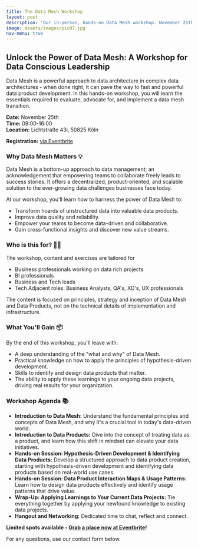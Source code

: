 ```yaml
---
title: The Data Mesh Workshop
layout: post
description: 'Our in-person, hands-on Data Mesh workshop. November 25th in Cologne.'
image: assets/images/pic07.jpg
nav-menu: true
---
```


## Unlock the Power of Data Mesh: A Workshop for Data Conscious Leadership

Data Mesh is a powerful approach to data architecture in complex data
architectures - when done right, it can pave the way to fast and powerful data
product development. In this hands-on workshop, you will learn the essentials
required to evaluate, advocate for, and implement a data mesh transition.

**Date:** November 25th\
**Time:** 09:00-16:00\
**Location:** Lichtstraße 43i, 50825 Köln

**Registration:** [via Eventbrite](http://insert-link.here)

### Why Data Mesh Matters 💡

Data Mesh is a bottom-up approach to data management; an acknowledgement that
empowering teams to collaborate freely leads to success stories. It offers a
decentralized, product-oriented, and scalable solution to the ever-growing data
challenges businesses face today.

At our workshop, you'll learn how to harness the power of Data Mesh to:

- Transform hoards of unstructured data into valuable data products.
- Improve data quality and reliability.
- Empower your teams to become data-driven and collaborative.
- Gain cross-functional insights and discover new value streams.

### Who is this for? 👩‍💼

The workshop, content and exercises are tailored for  

- Business professionals working on data rich projects
- BI professionals
- Business and Tech leads
- Tech Adjacent roles: Business Analysts, QA's, XD's, UX professionals

The content is focused on principles, strategy and inception of Data Mesh and 
Data Products, not on the technical details of implementation and infrastructure.

### What You'll Gain 📦

By the end of this workshop, you'll leave with:

- A deep understanding of the "what and why" of Data Mesh.
- Practical knowledge on how to apply the principles of hypothesis-driven
  development.
- Skills to identify and design data products that matter.
- The ability to apply these learnings to your ongoing data projects, driving
  real results for your organization.

### Workshop Agenda 📚

- **Introduction to Data Mesh:** Understand the fundamental principles and
  concepts of Data Mesh, and why it's a crucial tool in today's data-driven
  world.
- **Introduction to Data Products:** Dive into the concept of treating data as a
  product, and learn how this shift in mindset can elevate your data
  initiatives.
- **Hands-on Session: Hypothesis-Driven Development & Identifying Data
  Products:** Develop a structured approach to data product creation, starting
  with hypothesis-driven development and identifying data products based on
  real-world use cases.
- **Hands-on Session: Data Product Interaction Maps & Usage Patterns:** Learn
  how to design data products effectively and identify usage patterns that drive
  value.
- **Wrap-Up: Applying Learnings to Your Current Data Projects:** Tie everything
  together by applying your newfound knowledge to existing data projects.
- **Hangout and Networking:** Dedicated time to chat, reflect and connect.

**Limited spots available - [Grab a place now at Eventbrite](http://insert-link.here)!**

For any questions, use our contact form below.
